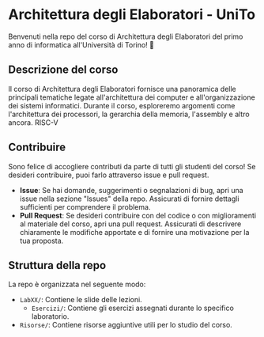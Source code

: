 # Architettura degli Elaboratori - UniTo

Benvenuti nella repo del corso di Architettura degli Elaboratori del primo anno di informatica all'Università di Torino! 🎉

## Descrizione del corso

Il corso di Architettura degli Elaboratori fornisce una panoramica delle principali tematiche legate all'architettura dei computer e all'organizzazione dei sistemi informatici. Durante il corso, esploreremo argomenti come l'architettura dei processori, la gerarchia della memoria, l'assembly e altro ancora. RISC-V

## Contribuire

Sono felice di accogliere contributi da parte di tutti gli studenti del corso! Se desideri contribuire, puoi farlo attraverso issue e pull request.

- **Issue**: Se hai domande, suggerimenti o segnalazioni di bug, apri una issue nella sezione "Issues" della repo. Assicurati di fornire dettagli sufficienti per comprendere il problema.
- **Pull Request**: Se desideri contribuire con del codice o con miglioramenti al materiale del corso, apri una pull request. Assicurati di descrivere chiaramente le modifiche apportate e di fornire una motivazione per la tua proposta.

## Struttura della repo

La repo è organizzata nel seguente modo:

- `LabXX/`: Contiene le slide delle lezioni.
    - `Esercizi/`: Contiene gli esercizi assegnati durante lo specifico laboratorio.
- `Risorse/`: Contiene risorse aggiuntive utili per lo studio del corso.